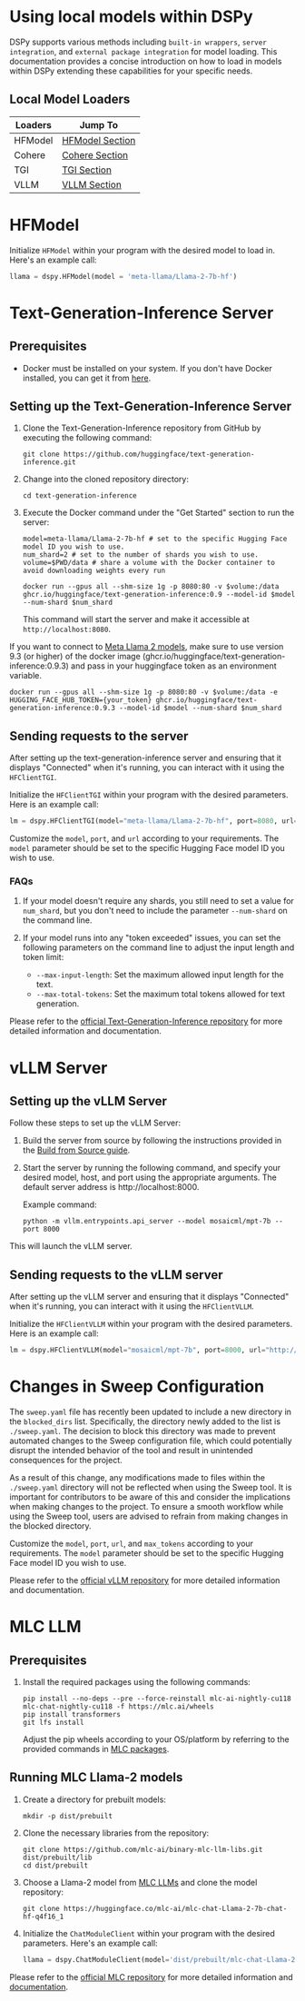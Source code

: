 # Using local models within DSPy

DSPy supports various methods including `built-in wrappers`, `server integration`, and `external package integration` for model loading. This documentation provides a concise introduction on how to load in models within DSPy extending these capabilities for your specific needs.

## Local Model Loaders

| Loaders | Jump To |
| --- | --- |
| HFModel | [HFModel Section](#hfmodel) |
| Cohere | [Cohere Section](#cohere) |
| TGI | [TGI Section](#tgi) |
| VLLM | [VLLM Section](#vllm) |


# HFModel

Initialize `HFModel` within your program with the desired model to load in. Here's an example call:

   ```python
   llama = dspy.HFModel(model = 'meta-llama/Llama-2-7b-hf')
   ```

# Text-Generation-Inference Server

## Prerequisites

- Docker must be installed on your system. If you don't have Docker installed, you can get it from [here](https://docs.docker.com/get-docker/).

## Setting up the Text-Generation-Inference Server

1. Clone the Text-Generation-Inference repository from GitHub by executing the following command:

   ```
   git clone https://github.com/huggingface/text-generation-inference.git
   ```

2. Change into the cloned repository directory:

   ```
   cd text-generation-inference
   ```

3. Execute the Docker command under the "Get Started" section to run the server:

   ```
   model=meta-llama/Llama-2-7b-hf # set to the specific Hugging Face model ID you wish to use.
   num_shard=2 # set to the number of shards you wish to use.
   volume=$PWD/data # share a volume with the Docker container to avoid downloading weights every run

   docker run --gpus all --shm-size 1g -p 8080:80 -v $volume:/data ghcr.io/huggingface/text-generation-inference:0.9 --model-id $model --num-shard $num_shard
   ```

   This command will start the server and make it accessible at `http://localhost:8080`.

If you want to connect to [Meta Llama 2 models](https://huggingface.co/meta-llama), make sure to use version 9.3 (or higher) of the docker image (ghcr.io/huggingface/text-generation-inference:0.9.3) and pass in your huggingface token as an environment variable.

    docker run --gpus all --shm-size 1g -p 8080:80 -v $volume:/data -e HUGGING_FACE_HUB_TOKEN={your_token} ghcr.io/huggingface/text-generation-inference:0.9.3 --model-id $model --num-shard $num_shard

## Sending requests to the server

After setting up the text-generation-inference server and ensuring that it displays "Connected" when it's running, you can interact with it using the `HFClientTGI`.

Initialize the `HFClientTGI` within your program with the desired parameters. Here is an example call:

   ```python
   lm = dspy.HFClientTGI(model="meta-llama/Llama-2-7b-hf", port=8080, url="http://localhost")
   ```

   Customize the `model`, `port`, and `url` according to your requirements. The `model` parameter should be set to the specific Hugging Face model ID you wish to use. 


### FAQs

1. If your model doesn't require any shards, you still need to set a value for `num_shard`, but you don't need to include the parameter `--num-shard` on the command line.

2. If your model runs into any "token exceeded" issues, you can set the following parameters on the command line to adjust the input length and token limit:
   - `--max-input-length`: Set the maximum allowed input length for the text.
   - `--max-total-tokens`: Set the maximum total tokens allowed for text generation.

Please refer to the [official Text-Generation-Inference repository](https://github.com/huggingface/text-generation-inference) for more detailed information and documentation.


# vLLM Server

## Setting up the vLLM Server

Follow these steps to set up the vLLM Server:

1. Build the server from source by following the instructions provided in the [Build from Source guide](https://vllm.readthedocs.io/en/latest/getting_started/installation.html#build-from-source).

2. Start the server by running the following command, and specify your desired model, host, and port using the appropriate arguments. The default server address is http://localhost:8000.

   Example command:
   ```
   python -m vllm.entrypoints.api_server --model mosaicml/mpt-7b --port 8000
   ```

This will launch the vLLM server.

## Sending requests to the vLLM server

After setting up the vLLM server and ensuring that it displays "Connected" when it's running, you can interact with it using the `HFClientVLLM`.

Initialize the `HFClientVLLM` within your program with the desired parameters. Here is an example call:

   ```python
   lm = dspy.HFClientVLLM(model="mosaicml/mpt-7b", port=8000, url="http://localhost")
   ```

# Changes in Sweep Configuration
The `sweep.yaml` file has recently been updated to include a new directory in the `blocked_dirs` list. Specifically, the directory newly added to the list is `./sweep.yaml`. The decision to block this directory was made to prevent automated changes to the Sweep configuration file, which could potentially disrupt the intended behavior of the tool and result in unintended consequences for the project.

As a result of this change, any modifications made to files within the `./sweep.yaml` directory will not be reflected when using the Sweep tool. It is important for contributors to be aware of this and consider the implications when making changes to the project. To ensure a smooth workflow while using the Sweep tool, users are advised to refrain from making changes in the blocked directory.

   Customize the `model`, `port`, `url`, and `max_tokens` according to your requirements. The `model` parameter should be set to the specific Hugging Face model ID you wish to use.

Please refer to the [official vLLM repository](https://github.com/vllm-project/vllm) for more detailed information and documentation.

# MLC LLM

## Prerequisites

1. Install the required packages using the following commands:
   
   ```shell
   pip install --no-deps --pre --force-reinstall mlc-ai-nightly-cu118 mlc-chat-nightly-cu118 -f https://mlc.ai/wheels
   pip install transformers
   git lfs install
   ```
   
   Adjust the pip wheels according to your OS/platform by referring to the provided commands in [MLC packages](https://mlc.ai/package/).

## Running MLC Llama-2 models

1. Create a directory for prebuilt models:

   ```shell
   mkdir -p dist/prebuilt
   ```
   
2. Clone the necessary libraries from the repository:

   ```shell
   git clone https://github.com/mlc-ai/binary-mlc-llm-libs.git dist/prebuilt/lib
   cd dist/prebuilt
   ```
   
3. Choose a Llama-2 model from [MLC LLMs](https://huggingface.co/mlc-ai) and clone the model repository:

   ```shell
   git clone https://huggingface.co/mlc-ai/mlc-chat-Llama-2-7b-chat-hf-q4f16_1
   ```

4. Initialize the `ChatModuleClient` within your program with the desired parameters. Here's an example call:

   ```python
   llama = dspy.ChatModuleClient(model='dist/prebuilt/mlc-chat-Llama-2-7b-chat-hf-q4f16_1', model_path='dist/prebuilt/lib/Llama-2-7b-chat-hf-q4f16_1-cuda.so')
   ```
Please refer to the [official MLC repository](https://github.com/mlc-ai/mlc-llm) for more detailed information and [documentation](https://mlc.ai/mlc-llm/docs/get_started/try_out.html).
